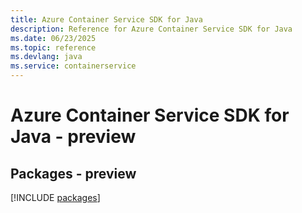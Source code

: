 ```yaml
---
title: Azure Container Service SDK for Java
description: Reference for Azure Container Service SDK for Java
ms.date: 06/23/2025
ms.topic: reference
ms.devlang: java
ms.service: containerservice
---
```

# Azure Container Service SDK for Java - preview
## Packages - preview
[!INCLUDE [packages](container-service-index.md)]